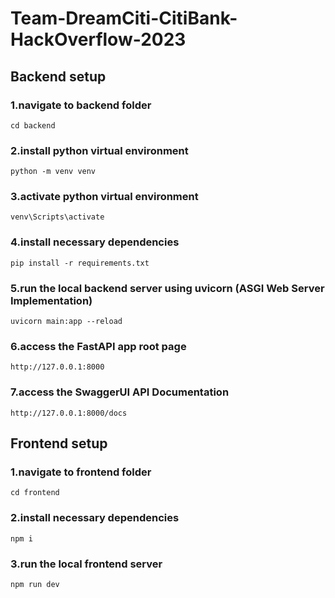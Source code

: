 # Team-DreamCiti-CitiBank-HackOverflow-2023

## Backend setup

### 1.navigate to backend folder
```
cd backend
```
### 2.install python virtual environment
```
python -m venv venv
```
### 3.activate python virtual environment
```
venv\Scripts\activate
```
### 4.install necessary dependencies
```
pip install -r requirements.txt
```

### 5.run the local backend server using uvicorn (ASGI Web Server Implementation)
```
uvicorn main:app --reload
```
### 6.access the FastAPI app root page
```
http://127.0.0.1:8000
```
### 7.access the SwaggerUI API Documentation
```
http://127.0.0.1:8000/docs
```

## Frontend setup

### 1.navigate to frontend folder
```
cd frontend
```
### 2.install necessary dependencies
```
npm i
```
### 3.run the local frontend server
```
npm run dev
```
